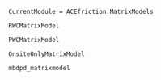 ```@meta
CurrentModule = ACEfriction.MatrixModels
```

```@docs
RWCMatrixModel
```
```@docs
PWCMatrixModel
```
```@docs
OnsiteOnlyMatrixModel
```
```@docs
mbdpd_matrixmodel
```